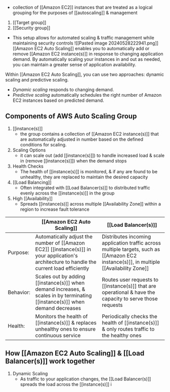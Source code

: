 - collection of [[Amazon EC2]] instances that are treated as a logical grouping for the purposes of [[autoscaling]] & management

1. [[Target group]]
2. [[Security group]]
- This setup allows for automated scaling & traffic management while maintaining security controls
![[Pasted image 20240528222941.png]]
[[Amazon EC2 Auto Scaling]] enables you to automatically add or remove [[Amazon EC2 instance(s)]] in response to changing application demand. By automatically scaling your instances in and out as needed, you can maintain a greater sense of application availability.

Within [[Amazon EC2 Auto Scaling]], you can use two approaches: dynamic scaling and predictive scaling.
- _Dynamic scaling_ responds to changing demand. 
- _Predictive scaling_ automatically schedules the right number of Amazon EC2 instances based on predicted demand.
## Components of AWS Auto Scaling Group
1. [[instance(s)]]
	- the group contains a collection of [[Amazon EC2 instance(s)]] that are automatically adjusted in number based on the defined conditions for scaling.
2. Scaling Options
	- it can scale out (add [[instance(s)]]) to handle increased load & scale in (remove [[instance(s)]]) when the demand stops
3. Health Checks
	- The health of [[instance(s)]] is monitored, & if any are found to be unhealthy, they are replaced to maintain the desired capacity
4. [[Load Balancing]]
	- Often integrated with [[Load Balancer(s)]] to distributed traffic evenly across the [[instance(s)]] in the group
5. High [[Availability]]
	- Spreads [[instance(s)]] across multiple [[Availability Zone]] within a region to increase fault tolerance

|                   | [[Amazon EC2 Auto Scaling]]                                                                                                                 | [[Load Balancer(s)]]                                                                                                                    |
| ----------------- | ------------------------------------------------------------------------------------------------------------------------------------------- | --------------------------------------------------------------------------------------------------------------------------------------- |
| Purpose:          | Automatically adjust the number of [[Amazon EC2]] [[instance(s)]] in your application's architecture to handle the current load efficiently | Distributes incoming application traffic across multiple targets, such as [[Amazon EC2 instance(s)]], in multiple [[Availability Zone]] |
| Behavior:    <br> | Scales out by adding [[instance(s)]] when demand increases, & scales in by terminating [[instance(s)]] when demand decreases                | Routes user requests to [[instance(s)]] that are operational & have the capacity to serve those requests                                |
| Health:           | Monitors the health of [[instance(s)]] & replaces unhealthy ones to ensure continuous service                                               | Periodically checks the health of [[instance(s)]] & only routes traffic to the healthy ones                                             |
## How [[Amazon EC2 Auto Scaling]] & [[Load Balancer(s)]] work together
1. Dynamic Scaling
	- As traffic to your application changes, the [[Load Balancer(s)]] spreads the load across the [[instance(s)]] i